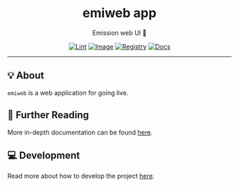 <h1 align="center">emiweb app</h1>

<div align="center">

Emission web UI 🎤

[![Lint](https://github.com/radio-aktywne/app-emiweb/actions/workflows/lint.yaml/badge.svg)](https://github.com/radio-aktywne/app-emiweb/actions/workflows/lint.yaml)
[![Image](https://github.com/radio-aktywne/app-emiweb/actions/workflows/image.yaml/badge.svg)](https://github.com/radio-aktywne/app-emiweb/actions/workflows/image.yaml)
[![Registry](https://github.com/radio-aktywne/app-emiweb/actions/workflows/registry.yaml/badge.svg)](https://github.com/radio-aktywne/app-emiweb/actions/workflows/registry.yaml)
[![Docs](https://github.com/radio-aktywne/app-emiweb/actions/workflows/docs.yaml/badge.svg)](https://github.com/radio-aktywne/app-emiweb/actions/workflows/docs.yaml)

</div>

---

## 💡 About

`emiweb` is a web application for going live.

## 📄 Further Reading

More in-depth documentation can be found
[here](https://radio-aktywne.github.io/app-emiweb).

## 💻 Development

Read more about how to develop the project
[here](https://github.com/radio-aktywne/app-emiweb/blob/main/CONTRIBUTING.md).
